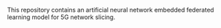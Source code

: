 This repository contains an artificial neural network embedded federated learning model for 5G network slicing.

